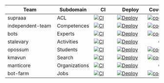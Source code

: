 | &nbsp;&nbsp;&nbsp;&nbsp;&nbsp;&nbsp;&nbsp;&nbsp;&nbsp;&nbsp;&nbsp;&nbsp;Team&nbsp;&nbsp;&nbsp;&nbsp;&nbsp;&nbsp;&nbsp;&nbsp;&nbsp;&nbsp;&nbsp;&nbsp; | Subdomain |&nbsp;&nbsp;&nbsp;&nbsp;&nbsp;CI&nbsp;&nbsp;&nbsp;&nbsp;&nbsp; | &nbsp;&nbsp;&nbsp;&nbsp;Deploy&nbsp;&nbsp;&nbsp; | &nbsp;Coverage&nbsp;&nbsp; |
| ---- | ---- | ---- | --- | --- |
| supraaa | ACL | [![CI](https://github.com/kmaooad/caja22-supraaa/actions/workflows/ci.yml/badge.svg)](https://github.com/kmaooad/caja22-supraaa/actions/workflows/ci.yml) | [![Deploy](https://github.com/kmaooad/caja22-supraaa/actions/workflows/deploy.yml/badge.svg)](https://github.com/kmaooad/caja22-supraaa/actions/workflows/deploy.yml) | [![codecov](https://codecov.io/gh/kmaooad/caja22-supraaa/branch/master/graph/badge.svg?token=0Druoqm94y)](https://codecov.io/gh/kmaooad/caja22-supraaa) |
| independent-team | Competences | [![CI](https://github.com/kmaooad/caja22-independent-team/actions/workflows/ci.yml/badge.svg)](https://github.com/kmaooad/caja22-independent-team/actions/workflows/ci.yml) | [![Deploy](https://github.com/kmaooad/caja22-independent-team/actions/workflows/deploy.yml/badge.svg?d)](https://github.com/kmaooad/caja22-independent-team/actions/workflows/deploy.yml) | [![codecov](https://codecov.io/gh/kmaooad/caja22-independent-team/branch/master/graph/badge.svg?token=OG8zuwfoqA)](https://codecov.io/gh/kmaooad/caja22-independent-team) |
| bots | Experts | [![CI](https://github.com/kmaooad/caja22-bots/actions/workflows/ci.yml/badge.svg)](https://github.com/kmaooad/caja22-bots/actions/workflows/ci.yml) | [![Deploy](https://github.com/kmaooad/caja22-bots/actions/workflows/deploy.yml/badge.svg)](https://github.com/kmaooad/caja22-bots/actions/workflows/deploy.yml) | [![codecov](https://codecov.io/gh/kmaooad/caja22-bots/branch/master/graph/badge.svg?token=7NFxMGizId)](https://codecov.io/gh/kmaooad/caja22-bots) |
| stalevary | Activities | [![CI](https://github.com/kmaooad/caja22-stalevary/actions/workflows/ci.yml/badge.svg)](https://github.com/kmaooad/caja22-stalevary/actions/workflows/ci.yml) | [![Deploy](https://github.com/kmaooad/caja22-stalevary/actions/workflows/deploy.yml/badge.svg)](https://github.com/kmaooad/caja22-stalevary/actions/workflows/deploy.yml) | &nbsp;&nbsp;&nbsp;&nbsp;&nbsp;&nbsp;&nbsp;&nbsp;😢  |
| opossum | Students | [![CI](https://github.com/kmaooad/caja22-opossum/actions/workflows/ci.yml/badge.svg)](https://github.com/kmaooad/caja22-opossum/actions/workflows/ci.yml) | [![Deploy](https://github.com/kmaooad/caja22-opossum/actions/workflows/deploy.yml/badge.svg)](https://github.com/kmaooad/caja22-opossum/actions/workflows/deploy.yml) | [![codecov](https://codecov.io/gh/kmaooad/caja22-opossum/branch/master/graph/badge.svg?token=FtJYpxnJNv)](https://codecov.io/gh/kmaooad/caja22-opossum) |
| kmavun | Search | [![CI](https://github.com/kmaooad/caja22-kmavun/actions/workflows/ci.yml/badge.svg)](https://github.com/kmaooad/caja22-kmavun/actions/workflows/ci.yml) | [![Deploy](https://github.com/kmaooad/caja22-kmavun/actions/workflows/deploy.yml/badge.svg)](https://github.com/kmaooad/caja22-kmavun/actions/workflows/deploy.yml) | [![codecov](https://codecov.io/gh/kmaooad/caja22-kmavun/branch/master/graph/badge.svg?token=eBTB1SQDqh)](https://codecov.io/gh/kmaooad/caja22-kmavun) |
| manticore | Organizations | [![CI](https://github.com/kmaooad/caja22-manticore/actions/workflows/ci.yml/badge.svg)](https://github.com/kmaooad/caja22-manticore/actions/workflows/ci.yml) | [![Deploy](https://github.com/kmaooad/caja22-manticore/actions/workflows/deploy.yml/badge.svg)](https://github.com/kmaooad/caja22-manticore/actions/workflows/deploy.yml) | &nbsp;&nbsp;&nbsp;&nbsp;&nbsp;&nbsp;&nbsp;&nbsp;😢 |
| bot-farm | Jobs | [![CI](https://github.com/kmaooad/caja22-bot-farm/actions/workflows/ci.yml/badge.svg)](https://github.com/kmaooad/caja22-bot-farm/actions/workflows/ci.yml) | [![Deploy](https://github.com/kmaooad/caja22-bot-farm/actions/workflows/deploy.yml/badge.svg)](https://github.com/kmaooad/caja22-bot-farm/actions/workflows/deploy.yml) | [![codecov](https://codecov.io/gh/kmaooad/caja22-bot-farm/branch/master/graph/badge.svg?token=JnKikm7fkM)](https://codecov.io/gh/kmaooad/caja22-bot-farm) |
